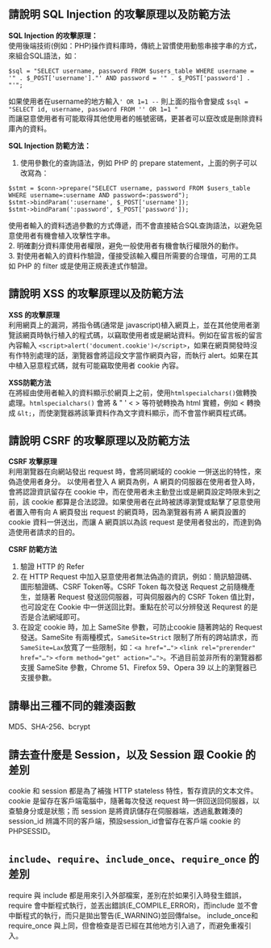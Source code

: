 ## 請說明 SQL Injection 的攻擊原理以及防範方法    
**SQL Injection 的攻擊原理：**  
使用後端技術(例如：PHP)操作資料庫時，傳統上習慣使用動態串接字串的方式，來組合SQL語法，如：  
```
$sql = "SELECT username, password FROM $users_table WHERE username = '" . $_POST['username']."' AND password = '" . $_POST['password'] . "'";
```  
如果使用者在username的地方輸入`' OR 1=1 --` 則上面的指令會變成
`$sql = "SELECT id, username, password FROM '' OR 1=1 "`  
而讓惡意使用者有可能取得其他使用者的帳號密碼，更甚者可以竄改或是刪除資料庫內的資料。  

**SQL Injection 防範方法：**  
1. 使用參數化的查詢語法，例如 PHP 的 prepare statement，上面的例子可以改寫為：
```
$stmt = $conn->prepare("SELECT username, password FROM $users_table WHERE username=:username AND password=:password");
$stmt->bindParam(':username', $_POST['username']);
$stmt->bindParam(':password', $_POST['password']);
```
使用者輸入的資料透過參數的方式傳遞，而不會直接結合SQL查詢語法，以避免惡意使用者有機會植入攻擊性字串。  
2. 明確劃分資料庫使用者權限，避免一般使用者有機會執行權限外的動作。  
3. 對使用者輸入的資料作驗證，僅接受該輸入欄目所需要的合理值，可用的工具如 PHP 的 filter 或是使用正規表達式作驗證。  

## 請說明 XSS 的攻擊原理以及防範方法  
**XSS 的攻擊原理**  
利用網頁上的漏洞，將指令碼(通常是 javascript)植入網頁上，並在其他使用者瀏覽該網頁時執行植入的程式碼，以竊取使用者或是網站資料。例如在留言板的留言內容輸入
`<script>alert('document.cookie')</script>`，如果在網頁開發時沒有作特別處理的話，瀏覽器會將這段文字當作網頁內容，而執行 alert。如果在其中植入惡意程式碼，就有可能竊取使用者 cookie 內容。  

**XSS防範方法**  
在將經由使用者輸入的資料顯示於網頁上之前，使用`htmlspecialchars()`做轉換處理。`htmlspecialchars()` 會將 & " ' < > 等符號轉換為 html 實體，例如 < 轉換成 `&lt;`，而使瀏覽器將該筆資料作為文字資料顯示，而不會當作網頁程式碼。

## 請說明 CSRF 的攻擊原理以及防範方法
**CSRF 攻擊原理**  
利用瀏覽器在向網站發出 request 時，會將同網域的 cookie 一併送出的特性，來偽造使用者身分。
以使用者登入 A 網頁為例，A 網頁的伺服器在使用者登入時，會將認證資訊留存在 cookie 中，而在使用者未主動登出或是網頁設定時限未到之前，該 cookie 都算是合法認證。如果使用者在此時被誘導瀏覽或點擊了惡意使用者置入帶有向 A 網頁發出 request 的網頁時，因為瀏覽器有將 A 網頁設置的 cookie 資料一併送出，而讓 A 網頁誤以為該 request 是使用者發出的，而達到偽造使用者請求的目的。  

**CSRF 防範方法**  
1. 驗證 HTTP 的 Refer  
2. 在 HTTP Request 中加入惡意使用者無法偽造的資訊，例如：簡訊驗證碼、圖形驗證碼、CSRF Token等。CSRF Token 每次發送 Request 之前隨機產生，並隨著 Request 發送回伺服器，可與伺服器內的 CSRF Token 值比對，也可設定在 Cookie 中一併送回比對。重點在於可以分辨發送 Requrest 的是否是合法網域即可。  
3. 在設定 cookie 時，加上 SameSite 參數，可防止cookie 隨著跨站的 Request 發送。SameSite 有兩種模式，`SameSite=Strict` 限制了所有的跨站請求，而`SameSite=Lax`放寬了一些限制，如：`<a href="…">` `<link rel="prerender" href="…">` `<form method="get" action="…">`。不過目前並非所有的瀏覽器都支援 SameSite 參數，Chrome 51、Firefox 59、Opera 39 以上的瀏覽器已支援參數。

## 請舉出三種不同的雜湊函數
MD5、SHA-256、bcrypt


## 請去查什麼是 Session，以及 Session 跟 Cookie 的差別  
cookie 和 session 都是為了補強 HTTP stateless 特性，暫存資訊的文本文件。cookie 是留存在客戶端電腦中，隨著每次發送 request 時一併回送回伺服器，以查驗身分或是狀態；而 session 是將資訊儲存在伺服器端，透過亂數雜湊的 session_id 辨識不同的客戶端，預設session_id會留存在客戶端 cookie 的 PHPSESSID。

## `include`、`require`、`include_once`、`require_once` 的差別  
require 與 include 都是用來引入外部檔案，差別在於如果引入時發生錯誤，require 會中斷程式執行，並丟出錯誤(E_COMPILE_ERROR)，而include 並不會中斷程式的執行，而只是拋出警告(E_WARNING)並回傳false。
include_once和require_once 與上同，但會檢查是否已經在其他地方引入過了，而避免重複引入。


